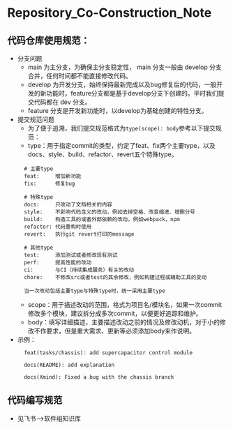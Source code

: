 # Repository_Co-Construction_Note
## 代码仓库使用规范：
- 分支问题
  - main 为主分支，为确保主分支稳定性， main 分支一般由 develop 分支合并，任何时间都不能直接修改代码。
  - develop 为开发分支，始终保持最新完成以及bug修复后的代码，一般开发的新功能时，feature分支都是基于develop分支下创建的。平时我们提交代码都在 dev 分支。
  - feature 分支是开发新功能时，以develop为基础创建的特性分支。
- 提交规范问题
  - 为了便于追溯，我们提交规范格式为```type(scope): body```参考以下提交规范：
  - type：用于指定commit的类型，约定了feat、fix两个主要type，以及docs、style、build、refactor、revert五个特殊type。
  ```
    # 主要type
    feat:     增加新功能
    fix:      修复bug
    
    # 特殊type
    docs:     只改动了文档相关的内容
    style:    不影响代码含义的改动，例如去掉空格、改变缩进、增删分号
    build:    构造工具的或者外部依赖的改动，例如webpack，npm
    refactor: 代码重构时使用
    revert:   执行git revert打印的message
    
    # 其他type
    test:     添加测试或者修改现有测试
    perf:     提高性能的改动
    ci:       与CI（持续集成服务）有关的改动
    chore:    不修改src或者test的其余修改，例如构建过程或辅助工具的变动
    
    当一次改动包括主要type与特殊type时，统一采用主要type
  ```
    - scope：用于描述改动的范围，格式为项目名/模块名，如果一次commit修改多个模块，建议拆分成多次commit，以便更好追踪和维护。
    - body：填写详细描述，主要描述改动之前的情况及修改动机，对于小的修改不作要求，但是重大需求、更新等必须添加body来作说明。
- 示例：
  ```
    feat(tasks/chassis): add supercapacitor control module
  ```
  ```
    docs(README): add explanation
  ```
  ```
    docs(Xmind): Fixed a bug with the chassis branch
  ```
## 代码编写规范
- 见飞书-->软件组知识库
